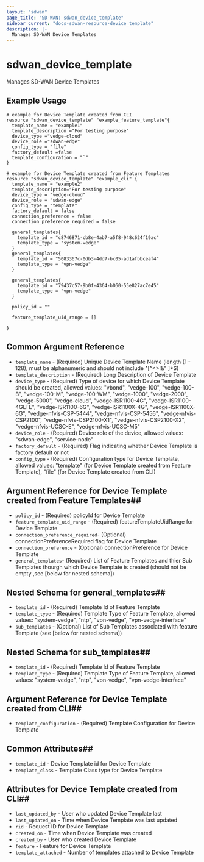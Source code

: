 ```yaml
---
layout: "sdwan"
page_title: "SD-WAN: sdwan_device_template"
sidebar_current: "docs-sdwan-resource-device_template"
description: |-
  Manages SD-WAN Device Templates
---
```


# sdwan_device_template #
Manages SD-WAN Device Templates

## Example Usage ##

```hcl
# example for Device Template created from CLI
resource "sdwan_device_template" "example_feature_template"{
  template_name = "example1"
  template_description ="For testing purpose"
  device_type ="vedge-cloud"
  device_role ="sdwan-edge"
  config_type = "file"
  factory_default =false
  template_configuration = "`"
}

# example for Device Template created from Feature Templates
resource "sdwan_device_template" "example_cli" {
  template_name = "example2"
  template_description="For testing purpose"
  device_type = "vedge-cloud"
  device_role = "sdwan-edge"
  config_type = "template"
  factory_default = false
  connection_preference = false
  connection_preference_required = false

  general_templates{
    template_id = "c8746871-cb8e-4ab7-a5f8-948c624f19ac"
    template_type = "system-vedge"
  }
  general_templates{
    template_id = "5083367c-0db3-4dd7-bc05-ad1afbbceaf4"
    template_type = "vpn-vedge"
  }

  general_templates{
    template_id = "79437c57-9b0f-4364-b060-55e827ac7e45"
    template_type = "vpn-vedge"
  }

  policy_id = ""
  
  feature_template_uid_range = []

}

```


## Common Argument Reference ##
* `template_name` - (Required) Unique Device Template Name (length (1 - 128), must be alphanumeric and should not include ^[^<>!&\" ]*$)
* `template_description` - (Required) Long Description of Device Template
* `device_type` - (Required) Type of device for which Device Template should be created, allowed values: "vbond", "vedge-100", "vedge-100-B", "vedge-100-M", "vedge-100-WM", "vedge-1000", "vedge-2000", "vedge-5000", "vedge-cloud", "vedge-ISR1100-4G", "vedge-ISR1100-4GLTE", "vedge-ISR1100-6G", "vedge-ISR1100X-4G", "vedge-ISR1100X-6G", "vedge-nfvis-CSP-5444", "vedge-nfvis-CSP-5456", "vedge-nfvis-CSP2100", "vedge-nfvis-CSP2100-X1", "vedge-nfvis-CSP2100-X2", "vedge-nfvis-UCSC-E", "vedge-nfvis-UCSC-M5"
* `device_role` - (Required) Device role of the device, allowed values: "sdwan-edge", "service-node"
* `factory_default` - (Required) Flag indicating whether Device Template is factory default or not
* `config_type` - (Required) Configuration type for  Device Template, allowed values: "template" (for Device Template created from Feature Template), "file" (for Device Template created from CLI) 

## Argument Reference for Device Template created from Feature Templates##
* `policy_id` - (Required) policyId for  Device Template
* `feature_template_uid_range` - (Required) featureTemplateUidRange for  Device Template
* `connection_preference_required`- (Optional) connectionPreferenceRequired flag for Device Template
* `connection_preference` - (Optional) connectionPreference for Device Template
* `general_templates`- (Required) List of Feature Templates and thier Sub Templates thourgh which Device Template is created (should not be empty ,see [below for nested schema])

## Nested Schema for general_templates##
* `template_id` - (Required) Template Id of Feature Template
* `template_type` - (Required) Template Type of Feature Template, allowed values: "system-vedge", "ntp", "vpn-vedge", "vpn-vedge-interface"
* `sub_templates` - (Optional) List of Sub Templates associated with feature Template (see [below for nested schema])

## Nested Schema for sub_templates##
* `template_id` - (Required) Template Id of Feature Template
* `template_type` - (Required) Template Type of Feature Template, allowed values: "system-vedge", "ntp", "vpn-vedge", "vpn-vedge-interface"

## Argument Reference for Device Template created from CLI##
* `template_configuration` - (Required) Template Configuration for  Device Template

## Common Attributes##
* `template_id` - Device Template id for  Device Template
* `template_class` - Template Class type for  Device Template

## Attributes for Device Template created from CLI##
* `last_updated_by` - User who updated  Device Template last
* `last_updated_on` - Time when Device Template was last updated
* `rid` - Request ID for Device Template
* `created_on` - Time when  Device Template was created
* `created_by` - User who created Device Template
* `feature` - Feature for Device Template
* `template_attached` - Number of templates attached to Device Template




